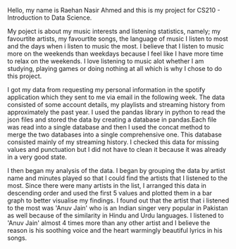 Hello, my name is Raehan Nasir Ahmed and this is my project for CS210 - Introduction to Data Science. 

My poject is about my music interests and listening statistics, namely; my favourtite artists, my favourtite songs, the language of music I listen to most and the days when i listen to music the most. I believe that I listen to music more on the weekends than weekdays because I feel like I have more time to relax on the weekends. I love listening to music alot whether I am studying, playing games or doing nothing at all which is why I chose to do this project.

I got my data from requesting my personal information in the spotify application which they sent to me via email in the following week. The data consisted of some account details, my playlists and streaming history from approximately the past year. I used the pandas library in python to read the json files and stored the data by creating a database in pandas.Each file was read into a single database and then I used the concat method to merge the two databases into a single comprehensive one. This database consisted mainly of my streaming history. I checked this data for missing values and punctuation but I did not have to clean it because it was already in a very good state. 

I then began my analysis of the data. I began by grouping the data by artist name and minutes played so that I could find the artists that I listened to the most. Since there were many artists in the list, I arranged this data in descending order and used the first 5 values and plotted them in a bar graph to better visualise my findings. I found out that the artist that i listened to the most was 'Anuv Jain' who is an Indian singer very popular in Pakistan as well because of the similarity in Hindu and Urdu languages. I listened to 'Anuv Jain' almost 4 times more than any other artist and I believe the reason is his soothing voice and the heart warmingly beautiful lyrics in his songs. 


